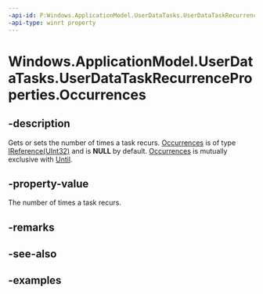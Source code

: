 ```yaml
---
-api-id: P:Windows.ApplicationModel.UserDataTasks.UserDataTaskRecurrenceProperties.Occurrences
-api-type: winrt property
---
```


<!-- Property syntax.
public IReference<int> Occurrences { get;  set; }
-->

# Windows.ApplicationModel.UserDataTasks.UserDataTaskRecurrenceProperties.Occurrences

## -description
Gets or sets the number of times a task recurs. [Occurrences](userdatataskrecurrenceproperties_occurrences.md) is of type [IReference(UInt32)](../windows.foundation/ireference_1.md) and is **NULL** by default. [Occurrences](userdatataskrecurrenceproperties_occurrences.md) is mutually exclusive with [Until](userdatataskrecurrenceproperties_until.md).

## -property-value
The number of times a task recurs.

## -remarks

## -see-also

## -examples
